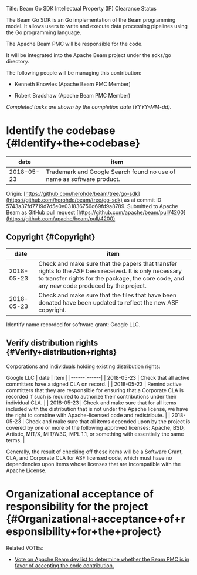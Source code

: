 Title: Beam Go SDK Intellectual Property (IP) Clearance Status


The Beam Go SDK is an Go implementation of the Beam programming model. It allows users to write and execute data processing pipelines using the Go programming language.


The Apache Beam PMC will be responsible for the code.


It will be integrated into the Apache Beam project under the sdks/go directory.


The following people will be managing this contribution:



- Kenneth Knowles (Apache Beam PMC Member)

- Robert Bradshaw (Apache Beam PMC Member)

 _Completed tasks are shown by the completion date (YYYY-MM-dd)._ 


# Identify the codebase {#Identify+the+codebase}

| date | item |
|------|------|
| 2018-05-23 | Trademark and Google Search found no use of name as software product. |

Origin: [https://github.com/herohde/beam/tree/go-sdk](https://github.com/herohde/beam/tree/go-sdk) as at commit ID 5743a37fd7719d7d5e0e031836756d69fd9a8789. Submitted to Apache Beam as GitHub pull request [https://github.com/apache/beam/pull/4200](https://github.com/apache/beam/pull/4200) 


## Copyright {#Copyright}

| date | item |
|------|------|
| 2018-05-23 | Check and make sure that the papers that transfer rights to the ASF been received. It is only necessary to transfer rights for the package, the core code, and any new code produced by the project. |
| 2018-05-23 | Check and make sure that the files that have been donated have been updated to reflect the new ASF copyright. |

Identify name recorded for software grant: Google LLC.


## Verify distribution rights {#Verify+distribution+rights}

Corporations and individuals holding existing distribution rights:


Google LLC
| date | item |
|------|------|
| 2018-05-23 | Check that all active committers have a signed CLA on record. |
| 2018-05-23 | Remind active committers that they are responsible for ensuring that a Corporate CLA is recorded if such is required to authorize their contributions under their individual CLA. |
| 2018-05-23 | Check and make sure that for all items included with the distribution that is not under the Apache license, we have the right to combine with Apache-licensed code and redistribute. |
| 2018-05-23 | Check and make sure that all items depended upon by the project is covered by one or more of the following approved licenses: Apache, BSD, Artistic, MIT/X, MIT/W3C, MPL 1.1, or something with essentially the same terms. |

Generally, the result of checking off these items will be a Software Grant, CLA, and Corporate CLA for ASF licensed code, which must have no dependencies upon items whose licenses that are incompatible with the Apache License.


# Organizational acceptance of responsibility for the project {#Organizational+acceptance+of+responsibility+for+the+project}

Related VOTEs:



-  [Vote on Apache Beam dev list to determine whether the Beam PMC is in favor of accepting the code contribution.](https://lists.apache.org/thread.html/ffed1e2ee06286bf429ed4dd851a879883a5909942b4ad09481c957c@%3Cdev.beam.apache.org%3E) 
